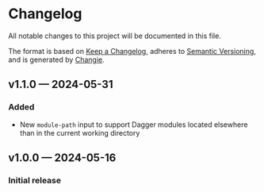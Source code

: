 # Changelog

All notable changes to this project will be documented in this file.

The format is based on [Keep a Changelog](https://keepachangelog.com/en/1.1.0/), adheres to [Semantic Versioning](https://semver.org/spec/v2.0.0.html), and is generated by [Changie](https://github.com/miniscruff/changie).

## v1.1.0 — 2024-05-31

### Added

* New `module-path` input to support Dagger modules located elsewhere than in the current working directory

## v1.0.0 — 2024-05-16

### Initial release
